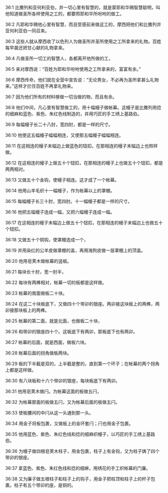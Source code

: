 <a id="1"></a>36:1  比撒列和亚何利亚伯，并一切心里有智慧的，就是蒙耶和华赐智慧聪明，叫他知道做圣所各样使用之工的，都要照耶和华所吩咐的做工。  

<a id="2"></a>36:2  凡耶和华赐他心里有智慧，而且受感前来做这工的，摩西把他们和比撒列并亚何利亚伯一同召来。  

<a id="3"></a>36:3  这些人就从摩西收了以色列人为做圣所并圣所使用之工所拿来的礼物。百姓每早晨还把甘心献的礼物拿来。  

<a id="4"></a>36:4  凡做圣所一切工的智慧人，各都离开他所做的工，  

<a id="5"></a>36:5  来对摩西说：“百姓为耶和华吩咐使用之工所拿来的，富富有余。”  

<a id="6"></a>36:6  摩西传命，他们就在全营中宣告说：“无论男女，不必再为圣所拿甚么礼物来。”这样才拦住百姓不再拿礼物来。  

<a id="7"></a>36:7  因为他们所有的材料够做一切当做的物，而且有余。  

<a id="8"></a>36:8  他们中间，凡心里有智慧做工的，用十幅幔子做帐幕。这幔子是比撒列用捻的细麻和蓝色、紫色、朱红色线制造的，并用巧匠的手工绣上基路伯。  

<a id="9"></a>36:9  每幅幔子长二十八肘，宽四肘，都是一样的尺寸。  

<a id="10"></a>36:10  他使这五幅幔子幅幅相连，又使那五幅幔子幅幅相连。  

<a id="11"></a>36:11  在这相连的幔子末幅边上做蓝色的钮扣，在那相连的幔子末幅边上也照样做。  

<a id="12"></a>36:12  在这相连的幔子上做五十个钮扣，在那相连的幔子上也做五十个钮扣，都是两两相对。  

<a id="13"></a>36:13  又做五十个金钩，使幔子相连。这才成了一个帐幕。  

<a id="14"></a>36:14  他用山羊毛织十一幅幔子，作为帐幕以上的罩棚。  

<a id="15"></a>36:15  每幅幔子长三十肘，宽四肘。十一幅幔子都是一样的尺寸。  

<a id="16"></a>36:16  他把五幅幔子连成一幅，又把六幅幔子连成一幅。  

<a id="17"></a>36:17  在这相连的幔子末幅边上做五十个钮扣，在那相连的幔子末幅边上也做五十个钮扣。  

<a id="18"></a>36:18  又做五十个铜钩，使罩棚连成一个，  

<a id="19"></a>36:19  并用染红的公羊皮做罩棚的盖，再用海狗皮做一层罩棚上的顶盖。  

<a id="20"></a>36:20  他用皂荚木做帐幕的竖板。  

<a id="21"></a>36:21  每块长十肘，宽一肘半，  

<a id="22"></a>36:22  每块有两榫相对，帐幕一切的板都是这样做。  

<a id="23"></a>36:23  帐幕的南面做板二十块。  

<a id="24"></a>36:24  在这二十块板底下，又做四十个带卯的银座。两卯接这块板上的两榫，两卯接那块板上的两榫。  

<a id="25"></a>36:25  帐幕的第二面，就是北面，也做板二十块，  

<a id="26"></a>36:26  和带卯的银座四十个。这板底下有两卯，那板底下也有两卯。  

<a id="27"></a>36:27  帐幕的后面，就是西面，做板六块。  

<a id="28"></a>36:28  帐幕后面的拐角做板两块。  

<a id="29"></a>36:29  板的下半截是双的，上半截是整的，直到第一个环子；在帐幕的两个拐角上都是这样做。　  

<a id="30"></a>36:30  有八块板和十六个带卯的银座，每块板底下有两卯。  

<a id="31"></a>36:31  他用皂荚木做闩。为帐幕这面的板做五闩，  

<a id="32"></a>36:32  为帐幕那面的板做五闩，又为帐幕后面的板做五闩。  

<a id="33"></a>36:33  使板腰间的中闩从这一头通到那一头。  

<a id="34"></a>36:34  用金子将板包裹，又做板上的金环套闩；闩也用金子包裹。  

<a id="35"></a>36:35  他用蓝色、紫色、朱红色线和捻的细麻织幔子，以巧匠的手工绣上基路伯。  

<a id="36"></a>36:36  为幔子做四根皂荚木柱子，用金包裹，柱子上有金钩，又为柱子铸了四个带卯的银座。  

<a id="37"></a>36:37  拿蓝色、紫色、朱红色线和捻的细麻，用绣花的手工织帐幕的门廉。  

<a id="38"></a>36:38  又为廉子做五根柱子和柱子上的钩子，用金子把柱顶和柱子上的杆子包裹。柱子有五个带卯的座，是铜的。  
